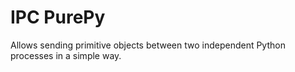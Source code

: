 # IPC PurePy

Allows sending primitive objects between two independent Python
processes in a simple way.
